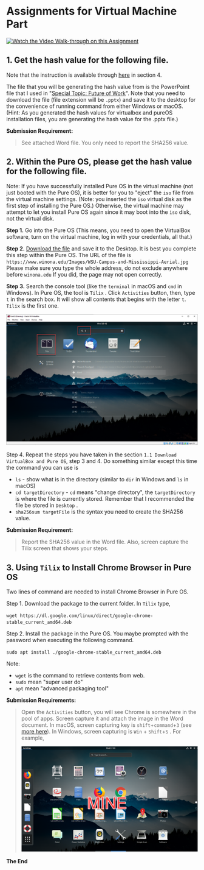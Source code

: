 # Assignments for Virtual Machine Part

[![Watch the Video Walk-through on this Assignment](http://img.youtube.com/vi/ZmVT3gxJguc/0.jpg)](https://www.youtube.com/watch?v=ZmVT3gxJguc "Generate Hash Values & Install Chrome")


## 1. Get the hash value for the following file. 

Note that the instruction is available through [here](https://zwentt.github.io/wsu-mis-362/1.1%20Download%20VirtualBox%20and%20Pure%20OS) in section 4. 

The file that you will be generating the hash value from is the PowerPoint file that I used in "[Special Topic: Future of Work](https://winona.learn.minnstate.edu/d2l/le/content/5426063/viewContent/51099965/View)". Note that you need to download the file (file extension will be `.pptx`) and save it to the desktop for the convenience of running command from either Windows or macOS. (Hint: As you generated the hash values for virtualbox and pureOS installation files, you are generating the hash value for the .pptx file.)

**Submission Requirement:** 

> See attached Word file. You only need to report the SHA256 value. 

## 2. Within the Pure OS, please get the hash value for the following file.

Note: If you have successfully installed Pure OS in the virtual machine (not just booted with the Pure OS), it is better for you to "eject" the `iso` file from the virtual machine settings.  (Note: you inserted the `iso` virtual disk as the first step of installing the Pure OS.) Otherwise, the virtual machine may attempt to let you install Pure OS again since it may boot into the `iso` disk, not the virtual disk. 

**Step 1.** Go into the Pure OS (This means, you need to open the VirtualBox software, turn on the virtual machine, log in with your credentials, all that.)

**Step 2.** [Download the file](https://www.winona.edu/Images/WSU-Campus-and-Mississippi-Aerial.jpg) and save it to the Desktop. It is best you complete this step within the Pure OS. The URL of the file is `https://www.winona.edu/Images/WSU-Campus-and-Mississippi-Aerial.jpg` Please make sure you type the whole address, do not exclude anywhere before `winona.edu` If you did, the page may not open correctly. 

**Step 3.** Search the console tool (like the `terminal` in macOS and `cmd` in Windows). In Pure OS, the tool is `Tilix` . Click `Activities` button, then, type `t` in the search box. It will show all contents that begins with the letter `t`. `Tilix` is the first one. 

![image-20210901164259576](images/image-20210901164259576-16305325813854.png)

Step 4. Repeat the steps you have taken in the section `1.1 Download VirtualBox and Pure OS`, step 3 and 4. Do something similar except this time the command you can  use is

- `ls` - show what is in the directory (similar to `dir` in Windows and `ls` in macOS)
- `cd targetDirectory` - `cd` means "change directory", the `targetDirectory` is where the file is currently stored. Remember that I recommended the file be stored in `Desktop` . 
- `sha256sum targetFile` is the syntax you need to create the SHA256 value. 

**Submission Requirement:** 

> Report the SHA256 value in the Word file. Also,  screen capture the Tilix screen that shows your steps. 

## 3. Using `Tilix` to Install Chrome Browser in Pure OS

Two lines of command are needed to install Chrome Browser in Pure OS. 

Step 1. Download the package to the current folder. In `Tilix` type, 

`wget https://dl.google.com/linux/direct/google-chrome-stable_current_amd64.deb` 

Step 2. Install the package in the Pure OS. You maybe prompted with the password when executing the following command. 

`sudo apt install ./google-chrome-stable_current_amd64.deb` 

Note: 

- `wget` is the command to retrieve contents from web. 
- `sudo` mean "super user do"
- `apt` mean "advanced packaging tool"

**Submission Requirements:** 

> Open the `Activities` button, you will see Chrome is somewhere in the pool of apps. Screen capture it and attach the image in the Word document. In macOS, screen capturing key is `shift`+`command`+`3` (see [more here](https://support.apple.com/en-us/HT201361)). In Windows, screen capturing is `Win` + `Shift`+`S` . For example, 
>
> ![image-20210901170804765](images/image-20210901170804765-16305340864925.png)



**The End**
